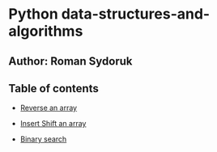 # Python data-structures-and-algorithms

## Author: Roman Sydoruk

## Table of contents

* [Reverse an array](https://github.com/sydoruk89/data-structures-and-algorithms/tree/master/py-code-challenges/array_reverse)

* [Insert Shift an array](https://github.com/sydoruk89/data-structures-and-algorithms/tree/master/py-code-challenges/array_reverse)
* [Binary search](https://github.com/sydoruk89/python-data-structures-and-algorithms/tree/master/challenges/array_binary_search)
